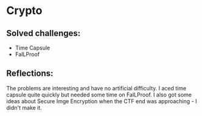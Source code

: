 # Crypto

## Solved challenges:

- Time Capsule
- FaILProof

## Reflections:

The problems are interesting and have no artificial difficulty. I aced time capsule quite quickly but needed some time on FaILProof. I also got some ideas about Secure Imge Encryption when the CTF end was approaching - I didn't make it.
